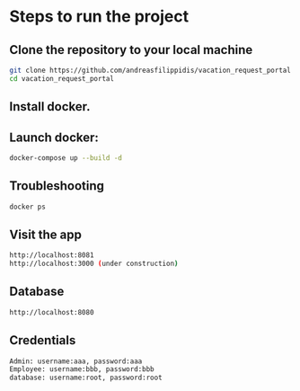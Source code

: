 # Steps to run the project

## Clone the repository to your local machine

````bash
git clone https://github.com/andreasfilippidis/vacation_request_portal
cd vacation_request_portal
````

## Install docker.




## Launch docker: 

````bash
docker-compose up --build -d
````

## Troubleshooting
````bash
docker ps
````

## Visit the app

````bash
http://localhost:8081
http://localhost:3000 (under construction)
````

## Database
````bash
http://localhost:8080
````

## Credentials
````bash
Admin: username:aaa, password:aaa
Employee: username:bbb, password:bbb
database: username:root, password:root
````
